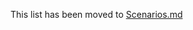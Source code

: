 This list has been moved to [Scenarios.md](https://github.com/LevelOneProject/Docs/blob/master/scenarios.md)